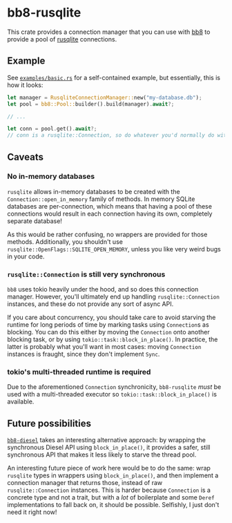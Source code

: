 # bb8-rusqlite

This crate provides a connection manager that you can use with
[bb8](https://github.com/djc/bb8) to provide a pool of
[rusqlite](https://github.com/rusqlite/rusqlite) connections.

## Example

See [`examples/basic.rs`](examples/basic.rs) for a self-contained example, but
essentially, this is how it looks:

```rs
let manager = RusqliteConnectionManager::new("my-database.db");
let pool = bb8::Pool::builder().build(manager).await?;

// ...

let conn = pool.get().await?;
// conn is a rusqlite::Connection, so do whatever you'd normally do with it!
```

## Caveats

### No in-memory databases

`rusqlite` allows in-memory databases to be created with the
`Connection::open_in_memory` family of methods. In memory SQLite databases are
per-connection, which means that having a pool of these connections would result
in each connection having its own, completely separate database!

As this would be rather confusing, no wrappers are provided for those methods.
Additionally, you shouldn't use `rusqlite::OpenFlags::SQLITE_OPEN_MEMORY`,
unless you like very weird bugs in your code.

### `rusqlite::Connection` is still very synchronous

`bb8` uses tokio heavily under the hood, and so does this connection manager.
However, you'll ultimately end up handling `rusqlite::Connection` instances, and
these do not provide any sort of async API.

If you care about concurrency, you should take care to avoid starving the
runtime for long periods of time by marking tasks using `Connection`s as
blocking. You can do this either by moving the `Connection` onto another
blocking task, or by using `tokio::task::block_in_place()`. In practice, the
latter is probably what you'll want in most cases: moving `Connection` instances
is fraught, since they don't implement `Sync`.

### tokio's multi-threaded runtime is required

Due to the aforementioned `Connection` synchronicity, `bb8-rusqlite` _must_ be
used with a multi-threaded executor so `tokio::task::block_in_place()` is
available.

## Future possibilities

[`bb8-diesel`](https://github.com/overdrivenpotato/bb8-diesel) takes an
interesting alternative approach: by wrapping the synchronous Diesel API using
`block_in_place()`, it provides a safer, still synchronous API that makes it
less likely to starve the thread pool.

An interesting future piece of work here would be to do the same: wrap
`rusqlite` types in wrappers using `block_in_place()`, and then implement a
connection manager that returns those, instead of raw `rusqlite::Connection`
instances. This is harder because `Connection` is a concrete type and not a
trait, but with a _lot_ of boilerplate and some `Deref` implementations to fall
back on, it should be possible. Selfishly, I just don't need it right now!
